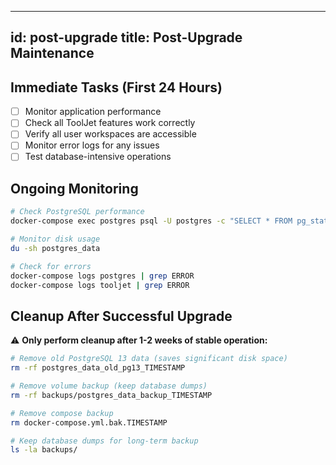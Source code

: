 <!-- removing this for now we might need to add this back later - 02/09/25 -->

---
id: post-upgrade
title: Post-Upgrade Maintenance
---

## Immediate Tasks (First 24 Hours)
- [ ] Monitor application performance
- [ ] Check all ToolJet features work correctly
- [ ] Verify all user workspaces are accessible
- [ ] Monitor error logs for any issues
- [ ] Test database-intensive operations

## Ongoing Monitoring
```bash
# Check PostgreSQL performance
docker-compose exec postgres psql -U postgres -c "SELECT * FROM pg_stat_activity;"

# Monitor disk usage
du -sh postgres_data

# Check for errors
docker-compose logs postgres | grep ERROR
docker-compose logs tooljet | grep ERROR
```

## Cleanup After Successful Upgrade

⚠️ **Only perform cleanup after 1-2 weeks of stable operation:**

```bash
# Remove old PostgreSQL 13 data (saves significant disk space)
rm -rf postgres_data_old_pg13_TIMESTAMP

# Remove volume backup (keep database dumps)
rm -rf backups/postgres_data_backup_TIMESTAMP

# Remove compose backup
rm docker-compose.yml.bak.TIMESTAMP

# Keep database dumps for long-term backup
ls -la backups/
```
